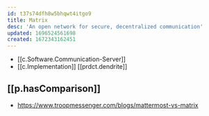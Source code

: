 ```yaml
---
id: t37s74dfh8w5bhqwt4itgo9
title: Matrix
desc: 'An open network for secure, decentralized communication'
updated: 1696524561698
created: 1672343162451
---
```


- [[c.Software.Communication-Server]]
- [[c.Implementation]] [[prdct.dendrite]]

## [[p.hasComparison]]

- https://www.troopmessenger.com/blogs/mattermost-vs-matrix
